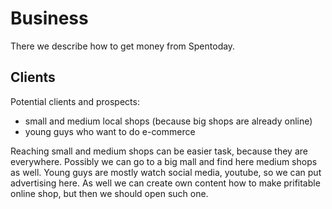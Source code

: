 # Business

There we describe how to get money from Spentoday.

## Clients

Potential clients and prospects:

- small and medium local shops (because big shops are already online)
- young guys who want to do e-commerce

Reaching small and medium shops can be easier task, because they are everywhere.
Possibly we can go to a big mall and find here medium shops as well.
Young guys are mostly watch social media, youtube, so we can put advertising here.
As well we can create own content how to make prifitable online shop, but then we
should open such one.
